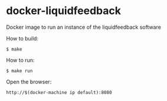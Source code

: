 docker-liquidfeedback
=====================

Docker image to run an instance of the liquidfeedback software

How to build:

	$ make

How to run:

	$ make run

Open the browser:

	http://$(docker-machine ip default):8080
